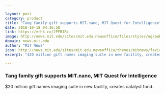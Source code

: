 ```yaml
---

layout: post
category: product
title: "Tang family gift supports MIT.nano, MIT Quest for Intelligence"
date: 2018-10-18 04:16:58
link: https://vrhk.co/2PFB1Ri
image: http://news.mit.edu/sites/mit.edu.newsoffice/files/styles/og/public/images/2018/MIT-Tang-Gift.jpg
domain: news.mit.edu
author: "MIT News"
icon: http://news.mit.edu/sites/mit.edu.newsoffice/themes/mitnews/favicon.ico
excerpt: "$20 million gift names imaging suite in new facility, creates catalyst fund."

---
```


### Tang family gift supports MIT.nano, MIT Quest for Intelligence

$20 million gift names imaging suite in new facility, creates catalyst fund.